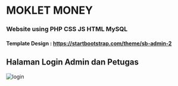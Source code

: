<h1 align="left">MOKLET MONEY</h1>
<h3 align="left">Website using PHP CSS JS HTML MySQL</h3>
<h4 align="left">Template Design : <a href="https://startbootstrap.com/theme/sb-admin-2">https://startbootstrap.com/theme/sb-admin-2</a></h4>

<h2 align="left">Halaman Login Admin dan Petugas</h2>

![login](https://user-images.githubusercontent.com/71278187/153734150-91d62bb6-45c8-4880-8914-c334a3eac6b8.png)
